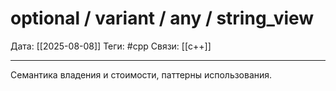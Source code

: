 # optional / variant / any / string_view

Дата: [[2025-08-08]]
Теги: #cpp
Связи: [[c++]]

---

Семантика владения и стоимости, паттерны использования.
